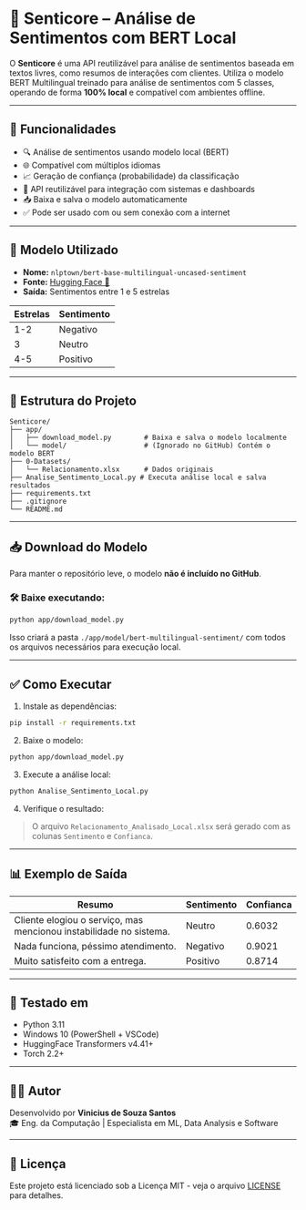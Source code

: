 
# 🤖 Senticore – Análise de Sentimentos com BERT Local

O **Senticore** é uma API reutilizável para análise de sentimentos baseada em textos livres, como resumos de interações com clientes. Utiliza o modelo BERT Multilingual treinado para análise de sentimentos com 5 classes, operando de forma **100% local** e compatível com ambientes offline.

---

## 🚀 Funcionalidades

- 🔍 Análise de sentimentos usando modelo local (BERT)
- 🌐 Compatível com múltiplos idiomas
- 📈 Geração de confiança (probabilidade) da classificação
- 🔁 API reutilizável para integração com sistemas e dashboards
- 📥 Baixa e salva o modelo automaticamente
- ✅ Pode ser usado com ou sem conexão com a internet

---

## 🧠 Modelo Utilizado

- **Nome:** `nlptown/bert-base-multilingual-uncased-sentiment`
- **Fonte:** [Hugging Face 🤗](https://huggingface.co/nlptown/bert-base-multilingual-uncased-sentiment)
- **Saída:** Sentimentos entre 1 e 5 estrelas

| Estrelas | Sentimento |
|----------|------------|
| 1-2      | Negativo   |
| 3        | Neutro     |
| 4-5      | Positivo   |

---

## 📁 Estrutura do Projeto

```
Senticore/
├── app/
│   ├── download_model.py        # Baixa e salva o modelo localmente
│   └── model/                   # (Ignorado no GitHub) Contém o modelo BERT
├── 0-Datasets/
│   └── Relacionamento.xlsx      # Dados originais
├── Analise_Sentimento_Local.py # Executa análise local e salva resultados
├── requirements.txt
├── .gitignore
└── README.md
```

---

## 📥 Download do Modelo

Para manter o repositório leve, o modelo **não é incluído no GitHub**.

### 🛠️ Baixe executando:

```bash
python app/download_model.py
```

Isso criará a pasta `./app/model/bert-multilingual-sentiment/` com todos os arquivos necessários para execução local.

---

## ✅ Como Executar

1. Instale as dependências:

```bash
pip install -r requirements.txt
```

2. Baixe o modelo:

```bash
python app/download_model.py
```

3. Execute a análise local:

```bash
python Analise_Sentimento_Local.py
```

4. Verifique o resultado:

> O arquivo `Relacionamento_Analisado_Local.xlsx` será gerado com as colunas `Sentimento` e `Confianca`.

---

## 📊 Exemplo de Saída

| Resumo                                            | Sentimento | Confianca |
|--------------------------------------------------|------------|-----------|
| Cliente elogiou o serviço, mas mencionou instabilidade no sistema. | Neutro     | 0.6032    |
| Nada funciona, péssimo atendimento.              | Negativo   | 0.9021    |
| Muito satisfeito com a entrega.                  | Positivo   | 0.8714    |

---

## 🧪 Testado em

- Python 3.11
- Windows 10 (PowerShell + VSCode)
- HuggingFace Transformers v4.41+
- Torch 2.2+

---

## 👨‍💻 Autor

Desenvolvido por **Vinicius de Souza Santos**  
🎓 Eng. da Computação | Especialista em ML, Data Analysis e Software

---

## 📄 Licença

Este projeto está licenciado sob a Licença MIT - veja o arquivo [LICENSE](LICENSE) para detalhes.
